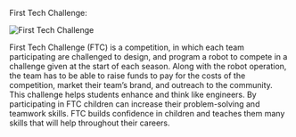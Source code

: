 
First Tech Challenge:

![First Tech Challenge](https://www.lcpsnc.org/cms/lib/NC50000230/Centricity/Domain/1092/FIRSTTech_iconHorz_RGB.jpg)

First Tech Challenge (FTC) is a competition, in which each team participating are challenged to design, and program a robot to compete in a challenge given at the start of each season. Along with the robot operation, the team has to be able to raise funds to pay for the costs of the competition, market their team’s brand, and outreach to the community. This challenge helps students enhance and think like engineers. By participating in FTC children can increase their problem-solving and teamwork skills. FTC builds confidence in children and teaches them many skills that will help throughout their careers.
